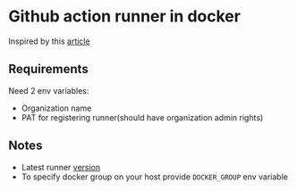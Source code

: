 # Github action runner in docker

Inspired by this [article](https://testdriven.io/blog/github-actions-docker/)

## Requirements

Need 2 env variables:

- Organization name
- PAT for registering runner(should have organization admin rights)

## Notes

- Latest runner [version](https://github.com/actions/runner/releases)
- To specify docker group on your host provide `DOCKER_GROUP` env variable